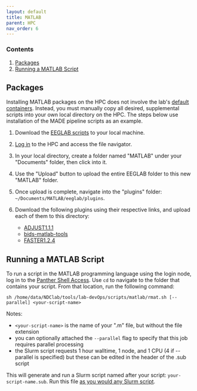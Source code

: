 ```yaml
---
layout: default
title: MATLAB
parent: HPC
nav_order: 6
---
```


### Contents
1. [Packages](#packages)
2. [Running a MATLAB Script](#running-a-matlab-script)


## Packages
Installing MATLAB packages on the HPC does not involve the lab's [default containers](https://ndclab.github.io/wiki/docs/hpc/containers.html). Instead, you must manually copy all desired, supplemental scripts into your own local directory on the HPC. The steps below use installation of the MADE pipeline scripts as an example.

1. Download the [EEGLAB scripts](https://sccn.ucsd.edu/eeglab/downloadtoolbox.php) to your local machine.

2. [Log in](https://ndclab.github.io/wiki/docs/hpc/accessing.html) to the HPC and access the file navigator.

3. In your local directory, create a folder named "MATLAB" under your "Documents" folder, then click into it.

4. Use the "Upload" button to upload the entire EEGLAB folder to this new "MATLAB" folder.

5. Once upload is complete, navigate into the "plugins" folder: `~/Documents/MATLAB/eeglab/plugins`.

5. Download the following plugins using their respective links, and upload each of them to this directory:

    * [ADJUST1.1.1](https://www.nitrc.org/projects/adjust/)
    * [bids-matlab-tools](https://github.com/sccn/bids-matlab-tools)
    * [FASTER1.2.4](https://sccn.ucsd.edu/eeglab/plugin_uploader/plugin_list_all.php)


## Running a MATLAB Script
To run a script in the MATLAB programming language using the login node, log in to the [Panther Shell Access](https://ndclab.github.io/wiki/docs/hpc/accessing.html#login-node). Use `cd` to navigate to the folder that contains your script. From that location, run the following command:

```
sh /home/data/NDClab/tools/lab-devOps/scripts/matlab/rmat.sh [--parallel] <your-script-name>
```

Notes:
- `<your-script-name>` is the name of your ".m" file, but without the file extension
- you can optionally attached the `--parallel` flag to specify that this job requires parallel processing
- the Slurm script requests 1 hour walltime, 1 node, and 1 CPU (4 if --parallel is specified) but these can be edited in the header of the .sub script

This will generate and run a Slurm script named after your script: `your-script-name.sub`. Run this file [as you would any Slurm script](https://ndclab.github.io/wiki/docs/hpc/jobs.html#running-a-slurm-file).